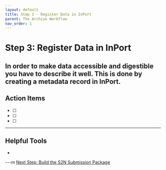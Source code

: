 ```yaml
---
layout: default
title: Step 3 - Register Data in InPort
parent: The Archive Workflow
nav_order: 1
---
```


# Step 3: Register Data in InPort

In order to make data accessible and digestible  you have to describe it well. This is done by creating a metadata record in **InPort**. 
---

## Action Items

- [ ] 
- [ ] 
- [ ] 

---

## Helpful Tools

  * 

---m
<a href="{{ '/docs/Step-4-Build-the-S2N-Submission-Package.html' | relative_url }}" class="btn btn-custom fs-6 mb-4 mb-md-0">
  Next Step: Build the S2N Submission Package
</a>
